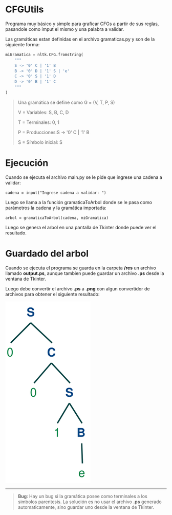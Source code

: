 # CFGUtils

Programa muy básico y simple para graficar CFGs a partir de sus reglas, pasandole como imput el mismo y una palabra a validar.

Las gramáticas estan definidas en el archivo gramaticas.py y son de la siguiente forma:

```python
miGramatica = nltk.CFG.fromstring(
    """
    S -> '0' C | '1' B
    B -> '0' D | '1' S | 'e'
    C -> '0' S | '1' D
    D -> '0' B | '1' C
    """
)
```
> Una gramática se define como G = (V, T, P, S)
>
> V = Variables: S, B, C, D
>
> T = Terminales: 0, 1
>
> P = Producciones:S -> '0' C | '1' B
>
> S = Símbolo inicial: S


# Ejecución

Cuando se ejecuta el archivo main.py se le pide que ingrese una cadena a validar:
```
cadena = input("Ingrese cadena a validar: ")
```
Luego se llama a la función gramaticaToArbol donde se le pasa como parámetros la cadena y la gramática importada:
```
arbol = gramaticaToArbol(cadena, miGramatica)
```
Luego se genera el arbol en una pantalla de Tkinter donde puede ver el resultado.

# Guardado del arbol

Cuando se ejecuta el programa se guarda en la carpeta **/res** un archivo llamado **output.ps**, aunque tambien puede guardar un archivo **.ps** desde la ventana de Tkinter.

Luego debe convertir el archivo **.ps** a **.png** con algun convertidor de archivos para obtener el siguiente resultado:

![Resultado.png](https://raw.githubusercontent.com/alexismorison95/CFGUtils/master/imagenes/output.png) 

-----

> **Bug**: Hay un bug si la gramática posee como terminales a los simbolos parentesis. La solución es no usar el archivo **.ps** generado automaticamente, sino guardar uno desde la ventana de Tkinter.